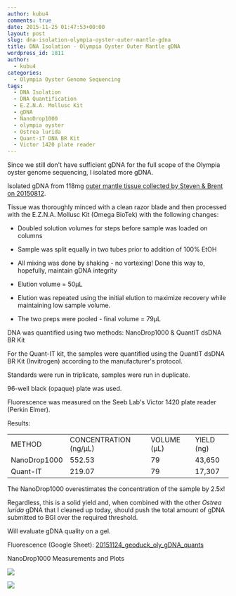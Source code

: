 ```yaml
---
author: kubu4
comments: true
date: 2015-11-25 01:47:53+00:00
layout: post
slug: dna-isolation-olympia-oyster-outer-mantle-gdna
title: DNA Isolation - Olympia Oyster Outer Mantle gDNA
wordpress_id: 1811
author:
  - kubu4
categories:
  - Olympia Oyster Genome Sequencing
tags:
  - DNA Isolation
  - DNA Quantification
  - E.Z.N.A. Mollusc Kit
  - gDNA
  - NanoDrop1000
  - olympia oyster
  - Ostrea lurida
  - Quant-iT DNA BR Kit
  - Victor 1420 plate reader
---
```


Since we still don't have sufficient gDNA for the full scope of the Olympia oyster genome sequencing, I isolated more gDNA.

Isolated gDNA from 118mg [outer mantle tissue collected by Steven & Brent on 20150812](https://onsnetwork.org/halfshell/2015/08/12/another-day-another-species/).

Tissue was thoroughly minced with a clean razor blade and then processed with the E.Z.N.A. Mollusc Kit (Omega BioTek) with the following changes:




    
  * Doubled solution volumes for steps before sample was loaded on columns

    
  * Sample was split equally in two tubes prior to addition of 100% EtOH

    
  * All mixing was done by shaking - no vortexing! Done this way to, hopefully, maintain gDNA integrity

    
  * Elution volume = 50μL

    
  * Elution was repeated using the initial elution to maximize recovery while maintaining low sample volume.

    
  * The two preps were pooled - final volume = 79μL



DNA was quantified using two methods: NanoDrop1000 & QuantIT dsDNA BR Kit

For the Quant-IT kit, the samples were quantified using the QuantIT dsDNA BR Kit (Invitrogen) according to the manufacturer's protocol.

Standards were run in triplicate, samples were run in duplicate.

96-well black (opaque) plate was used.

Fluorescence was measured on the Seeb Lab's Victor 1420 plate reader (Perkin Elmer).

Results:

<table >
<tbody >
<tr >

<td >METHOD
</td>

<td >CONCENTRATION (ng/μL)
</td>

<td >VOLUME (μL)
</td>

<td >YIELD (ng)
</td>
</tr>
<tr >

<td >NanoDrop1000
</td>

<td >552.53
</td>

<td >79
</td>

<td >43,650
</td>
</tr>
<tr >

<td >Quant-IT
</td>

<td >219.07
</td>

<td >79
</td>

<td >17,307
</td>
</tr>
</tbody>
</table>



The NanoDrop1000 overestimates the concentration of the sample by 2.5x!

Regardless, this is a solid yield and, when combined with the other _Ostrea lurida_ gDNA that I cleaned up today, should push the total amount of gDNA submitted to BGI over the required threshold.

Will evaluate gDNA quality on a gel.

Fluorescence (Google Sheet): [20151124_geoduck_oly_gDNA_quants](httpss://docs.google.com/spreadsheets/d/167If9r5fDNJb6xenUo-bKy52794_O1LgN1twKAOmElw/edit?usp=sharing)



NanoDrop1000 Measurements and Plots

[![](https://eagle.fish.washington.edu/Arabidopsis/20151124_gDNA_geoduck_oly_ODs.JPG)](http://eagle.fish.washington.edu/Arabidopsis/20151124_gDNA_geoduck_oly_ODs.JPG)

[![](https://eagle.fish.washington.edu/Arabidopsis/20151124_gDNA_geoduck_oly_plots.JPG)](http://eagle.fish.washington.edu/Arabidopsis/20151124_gDNA_geoduck_oly_plots.JPG)


